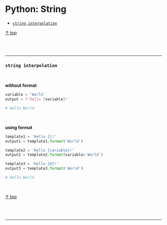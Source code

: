 # Python: String

- [`string interpolation`](#string-interpolation)

[↑ top](#python-string)
<br><br><br><br><hr>

### `string interpolation`

<br>

**without format**

```python
variable = 'World'
output = f'Hello {variable}!'

# Hello World

```

<br>

**using format**

```python
template1 = 'Hello {}!'
output1 = template1.format('World')

template2 = 'Hello {variable}!'
output2 = template2.format(variable='World')

template3 = 'Hello {0}!'
output3 = template3.format('World')

# Hello World

```

<br>

[↑ top](#python-string)
<br><br><br><br><hr>
